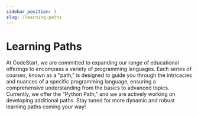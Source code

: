```yaml
---
sidebar_position: 3
slug: /learning-paths
---
```


# Learning Paths

At CodeStart, we are committed to expanding our range of educational offerings to encompass a variety of programming languages. Each series of courses, known as a "path," is designed to guide you through the intricacies and nuances of a specific programming language, ensuring a comprehensive understanding from the basics to advanced topics. Currently, we offer the "Python Path," and we are actively working on developing additional paths. Stay tuned for more dynamic and robust learning paths coming your way!
